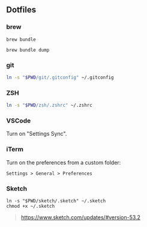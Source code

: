 ## Dotfiles

### brew

```
brew bundle
```

```
brew bundle dump
```

### git

```bash
ln -s "$PWD/git/.gitconfig" ~/.gitconfig
```

### ZSH

```bash
ln -s "$PWD/zsh/.zshrc" ~/.zshrc
```

### VSCode

Turn on "Settings Sync".

### iTerm

Turn on the preferences from a custom folder:

```
Settings > General > Preferences
```

### Sketch

```
ln -s "$PWD/sketch/.sketch" ~/.sketch
chmod +x ~/.sketch
```

> https://www.sketch.com/updates/#version-53.2
